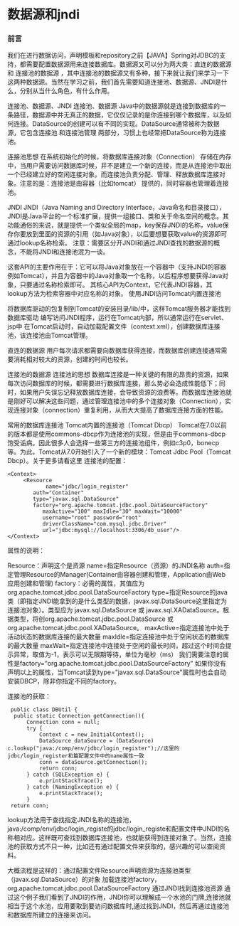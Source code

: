 # 数据源和jndi



### 前言

我们在进行数据访问，声明模板和repository之前【JAVA】Spring对JDBC的支持，都需要配置数据源用来连接数据库。数据源又可以分为两大类：直连的数据源 和 连接池的数据源 ，其中连接池的数据源又有多种，接下来就让我们来学习一下这两种数据源。当然在学习之前，我们首先需要知道连接池、数据源、JNDI是什么，分别从当什么角色，有什么作用。

连接池、数据源、JNDI
连接池、数据源
Java中的数据源就是连接到数据库的一条路径，数据源中并无真正的数据，它仅仅记录的是你连接到哪个数据库，以及如何连接。DataSource的创建可以有不同的实现。DataSource通常被称为数据源，它包含连接池 和连接池管理 两部分，习惯上也经常把DataSource称为连接池。

连接池思想
在系统初始化的时候，将数据库连接对象（Connection） 存储在内存中，当用户需要访问数据库时候，并不是建立一个新的连接，而是从连接池中取出一个已经建立好的空闲连接对象。而连接池负责分配、管理、释放数据库连接对象。注意的是：连接池是由容器（比如tomcat） 提供的，同时容器也管理着连接池。

JNDI
JNDI（Java Naming and Directory Interface，Java命名和目录接口），JNDI是Java平台的一个标准扩展，提供一组接口、类和关于命名空间的概念。其功能通俗的来说，就是提供一个类似全局的map，key保存JNDI的名称，value保存你要放到里面的资源的引用（如Java对象），以后要想要获取value的资源即可通过lookup名称检索。
注意：需要区分开JNDI和通过JNDI查找的数据源的概念，不能将JNDI和连接池混为一谈。

这套API的主要作用在于：它可以将Java对象放在一个容器中（支持JNDI的容器例如Tomcat），并且为容器中的Java对象取一个名称，以后程序想要获得Java对象，只要通过名称检索即可。
其核心API为Context，它代表JNDI容器，其lookup方法为检索容器中对应名称的对象。
使用JNDI访问Tomcat内置连接池

将数据库驱动的包复制到Tomcat的安装目录/lib/中，这样Tomcat服务器才能找到数据库驱动
编写访问JNDI程序，运行在Tomcat内部，所以通常运行在servlet、jsp中
在Tomcat启动时，自动加载配置文件（context.xml），创建数据库连接池，该连接池由Tomcat管理。

直连的数据源
用户每次请求都需要向数据库获得连接，而数据库创建连接通常需要消耗相对较大的资源，创建的时间也较长。


连接池的数据源
连接池的思想
数据库连接是一种关键的有限的昂贵的资源，如果每次访问数据库的时候，都需要进行数据库连接，那么势必会造成性能低下；同时，如果用户失误忘记释放数据库连接，会导致资源的浪费等。而数据库连接池就是刚好可以解决这些问题，通过管理连接池中的多个连接对象（Connection），实现连接对象（connection）重复利用，从而大大提高了数据库连接方面的性能。

常用的数据库连接池
Tomcat内置的连接池（Tomcat Dbcp）
Tomcat在7.0以前的版本都是使用commons-dbcp作为连接池的实现，但是由于commons-dbcp饱受诟病。因此很多人会选择一些第三方的连接池组件，例如c3p0，bonecp等。为此，Tomcat从7.0开始引入了一个新的模块：Tomcat Jdbc Pool（Tomcat Dbcp）。关于更多请看这里
连接池的配置：

```
<Context>
     <Resource 
     	    name="jdbc/login_register" 
	    auth="Container" 
	    type="javax.sql.DataSource"
	    factory="org.apache.tomcat.jdbc.pool.DataSourceFactory"
           maxActive="100" maxIdle="30" maxWait="10000"
           username="root" password="root" 
           driverClassName="com.mysql.jdbc.Driver"
           url="jdbc:mysql://localhost:3306/db_user"/>
</Context>
```

属性的说明：

Resource：声明这个是资源
name=指定Resource（资源）的JNDI名称
auth=指定管理Resource的Manager(Container由容器创建和管理，Application由Web应用创建和管理)
factory：必需的属性，其值应为 org.apache.tomcat.jdbc.pool.DataSourceFactory
type=指定Resource的java类（即指定JNDI能拿到的是什么类型的数据，javax.sql.DataSource这里指定为连接池对象）。类型应为 javax.sql.DataSource 或 javax.sql.XADataSource。根据类型，将创org.apache.tomcat.jdbc.pool.DataSource 或 org.apache.tomcat.jdbc.pool.XADataSource。
maxActive=指定连接池中处于活动状态的数据库连接的最大数量
maxIdle=指定连接池中处于空闲状态的数据库的最大数量
maxWait=指定连接池中连接处于空闲的最长时间，超过这个时间会提示异常，取值为-1，表示可以无限期等待，单位为毫秒（ms）
我们需要注意的属性是factory="org.apache.tomcat.jdbc.pool.DataSourceFactory"
如果你没有声明以上的属性，当Tomcat读到type="javax.sql.DataSource"属性时也会自动安装DBCP，除非你指定不同的factory。

连接池的获取：

     public class DBUtil {
      public static Connection getConnection(){
          Connection conn = null;
          try {
              Context c = new InitialContext();
              DataSource dataSource = (DataSource) c.lookup("java:/comp/env/jdbc/login_register");//这里的jdbc/login_register和篇配置文件中的name属性一致
              conn = dataSource.getConnection();
              return conn;
          } catch (SQLException e) {
              e.printStackTrace();
          } catch (NamingException e) {
              e.printStackTrace();
          }
     return conn;

lookup方法用于查找指定JNDI名称的连接池，java:/comp/env/jdbc/login_registe的jdbc/login_registe和配置文件中JNDI的名称相对应。这样既可查找到数据库连接池，也就能获得到连接对象了。当然，连接池的获取方式不只一种，比如还有通过配置文件来获取的，感兴趣的可以查阅资料。

大概流程是这样的：通过配置文件Resource声明资源为连接池类型（javax.sql.DataSource）的对象
加载连接池factory，org.apache.tomcat.jdbc.pool.DataSourceFactory
通过JNDI找到连接池资源
通过这个例子我们看到了JNDI的作用，JNDI你可以理解成一个水池的门牌,连接池就相当于这个水池，应用要取到要访问数据库时,通过找到JNDI，然后再通过连接池和数据库所建立的连接来访问。
